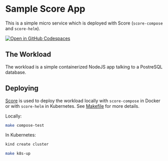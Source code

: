 # Sample Score App

This is a simple micro service which is deployed with Score (`score-compose` and `score-helm`).

[![Open in GitHub Codespaces](https://github.com/codespaces/badge.svg)](https://codespaces.new/score-spec/sample-score-app)

## The Workload

The workload is a simple containerized NodeJS app talking to a PostreSQL database.

## Deploying

[Score](https://score.dev/) is used to deploy the workload locally with `score-compose` in Docker or with `score-helm` in Kubernetes. See [Makefile](Makefile) for more details.

Locally:
```bash
make compose-test
```

In Kubernetes:
```bash
kind create cluster

make k8s-up
```